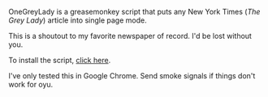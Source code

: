 OneGreyLady is a greasemonkey script that puts any New York Times
(_The Grey Lady_) article into single page mode.

This is a shoutout to my favorite newspaper of record.  I'd be lost
without you.

To install the script, [click here](https://github.com/marcua/onegreylady/raw/master/onegreylady.user.js).

I've only tested this in Google Chrome.  Send smoke signals if things
don't work for oyu.